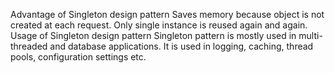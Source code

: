 Advantage of Singleton design pattern
Saves memory because object is not created at each request. Only single instance is reused again and again.
Usage of Singleton design pattern
Singleton pattern is mostly used in multi-threaded and database applications. It is used in logging, caching, thread pools, configuration settings etc.
